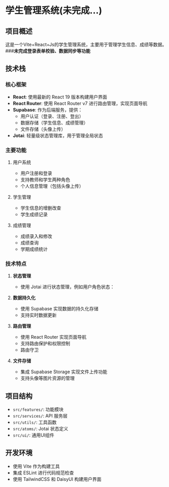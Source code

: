 

# 学生管理系统(未完成...)

## 项目概述

这是一个Vite+React+Js的学生管理系统，主要用于管理学生信息、成绩等数据。
###**未完成登录表单校验、数据同步等功能**

## 技术栈

### 核心框架

- **React**: 使用最新的 React 19 版本构建用户界面
- **React Router**: 使用 React Router v7 进行路由管理，实现页面导航
- **Supabase**: 作为后端服务，提供：
    - 用户认证（登录、注册、登出）
    - 数据存储（学生信息、成绩管理）
    - 文件存储（头像上传）
- **Jotai**: 轻量级状态管理库，用于管理全局状态

### 主要功能

1. 用户系统
    - 用户注册和登录
    - 支持教师和学生两种角色
    - 个人信息管理（包括头像上传）

2. 学生管理
    - 学生信息的增删改查
    - 学生成绩记录

3. 成绩管理
    - 成绩录入和修改
    - 成绩查询
    - 学期成绩统计

### 技术特点

1. **状态管理**

    - 使用 Jotai 进行状态管理，例如用户角色状态：

2. **数据持久化**

    - 使用 Supabase 实现数据的持久化存储
    - 支持实时数据更新

    

3. **路由管理**

    - 使用 React Router 实现页面导航
    - 支持路由保护和权限控制
    - 路由守卫

4. **文件存储**

    - 集成 Supabase Storage 实现文件上传功能
    - 支持头像等图片资源的管理

## 项目结构

- `src/features/`: 功能模块
- `src/services/`: API 服务层
- `src/utils/`: 工具函数
- `src/atoms/`: Jotai 状态定义
- `src/ui/`: 通用UI组件

## 开发环境

- 使用 Vite 作为构建工具
- 集成 ESLint 进行代码规范检查
- 使用 TailwindCSS 和 DaisyUI 构建用户界面
